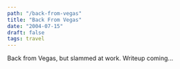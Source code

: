 ```yaml
---
path: "/back-from-vegas"
title: "Back From Vegas"
date: "2004-07-15"
draft: false
tags: travel
---
```

Back from Vegas, but slammed at work. Writeup coming...


